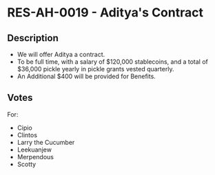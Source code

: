 # RES-AH-0019 - Aditya's Contract
## Description
- We will offer Aditya a contract.
- To be full time, with a salary of $120,000 stablecoins, and a total of $36,000 pickle yearly in pickle grants vested quarterly.
- An Additional $400 will be provided for Benefits.
## Votes
For:
- Cipio
- Clintos
- Larry the Cucumber
- Leekuanjew
- Merpendous
- Scotty
